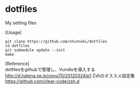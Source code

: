 dotfiles
========

My setting files

[Usage]
```
git clone https://github.com/shinnoki/dotfiles  
cd dotfiles  
git submodule update --init
make
```

[Reference]  
dotfilesをgithubで管理し、Vundleを導入する <http://d.hatena.ne.jp/oovu70/20120324/p1>
Zshのオススメ設定集 <https://github.com/clear-code/zsh.d>
